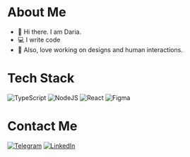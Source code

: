 # About Me
- 👋 Hi there. I am Daria.
- 💻  I write code
- 🎨 Also, love working on designs and human interactions.

# Tech Stack
![TypeScript](https://img.shields.io/badge/typescript-%23007ACC.svg?style=for-the-badge&logo=typescript&logoColor=white) ![NodeJS](https://img.shields.io/badge/node.js-6DA55F?style=for-the-badge&logo=node.js&logoColor=white) ![React](https://img.shields.io/badge/react-%2320232a.svg?style=for-the-badge&logo=react&logoColor=%2361DAFB) ![Figma](https://img.shields.io/badge/figma-%23F24E1E.svg?style=for-the-badge&logo=figma&logoColor=white)

# Contact Me
[![Telegram](https://img.shields.io/badge/Telegram-2CA5E0?style=for-the-badge&logo=telegram&logoColor=white)](https://t.me/dariaomg) [![LinkedIn](https://img.shields.io/badge/linkedin-%230077B5.svg?style=for-the-badge&logo=linkedin&logoColor=white)](https://www.linkedin.com/in/daria-mikhailova/)
